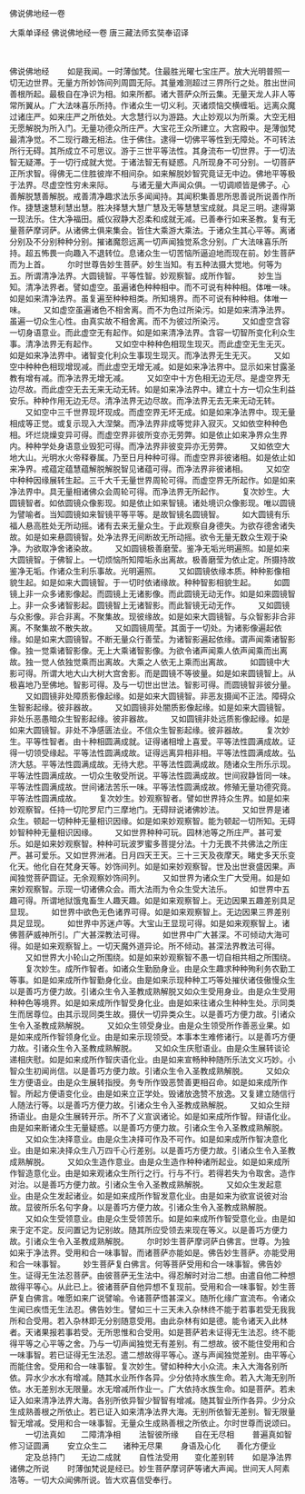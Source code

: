 佛说佛地经一卷


大乘单译经
佛说佛地经一卷
唐三藏法师玄奘奉诏译


　　

佛说佛地经
　　如是我闻。一时薄伽梵。住最胜光曜七宝庄严。放大光明普照一切无边世界。无量方所妙饰间列周圆无际。其量难测超过三界所行之处。胜出世间善根所起。最极自在净识为相。如来所都。诸大菩萨众所云集。无量天龙人非人等常所翼从。广大法味喜乐所持。作诸众生一切义利。灭诸烦恼交横缠垢。远离众魔过诸庄严。如来庄严之所依处。大念慧行以为游路。大止妙观以为所乘。大空无相无愿解脱为所入门。无量功德众所庄严。大宝花王众所建立。大宫殿中。是薄伽梵最清净觉。不二现行趣无相法。住于佛住。逮得一切佛平等性到无障处。不可转法所行无碍。其所成立不可思议。游于三世平等法性。其身流布一切世界。于一切法智无疑滞。于一切行成就大觉。于诸法智无有疑惑。凡所现身不可分别。一切菩萨正所求智。得佛无二住胜彼岸不相间杂。如来解脱妙智究竟证无中边。佛地平等极于法界。尽虚空性穷未来际。
　　与诸无量大声闻众俱。一切调顺皆是佛子。心善解脱慧善解脱。戒善清净趣求法乐多闻闻持。其闻积集善思所思善说所说善作所作。捷慧速慧利慧出慧。胜决择慧大慧广慧及无等慧慧宝成就。具足三明。逮得第一现法乐。住大净福田。威仪寂静大忍柔和成就无减。已善奉行如来圣教。复有无量菩萨摩诃萨。从诸佛土俱来集会。皆住大乘游大乘法。于诸众生其心平等。离诸分别及不分别种种分别。摧诸魔怨远离一切声闻独觉系念分别。广大法味喜乐所持。超五怖畏一向趣入不退转位。息诸众生一切苦恼所逼迫地而现在前。妙生菩萨而为上首。
　　尔时世尊告妙生菩萨。妙生当知。有五种法摄大觉地。何等为五。所谓清净法界。大圆镜智。平等性智。妙观察智。成所作智。
　　妙生当知。清净法界者。譬如虚空。虽遍诸色种种相中。而不可说有种种相。体唯一味。如是如来清净法界。虽复遍至种种相类。所知境界。而不可说有种种相。体唯一味。
　　又如虚空虽遍诸色不相舍离。而不为色过所染污。如是如来清净法界。虽遍一切众生心性。由真实故不相舍离。而不为彼过所染污。
　　又如虚空含容一切身语意业。而此虚空无有起作。如是如来清净法界。含容一切智所变化利众生事。清净法界无有起作。
　　又如空中种种色相现生现灭。而此虚空无生无灭。如是如来净法界中。诸智变化利众生事现生现灭。而净法界无生无灭。
　　又如空中种种色相现增现减。而此虚空无增无减。如是如来净法界中。显示如来甘露圣教有增有减。而净法界无增无减。
　　又如空中十方色相无边无尽。是虚空界无边尽故。而此虚空无去无来无动无转。如是如来净法界中。建立十方一切众生利益安乐。种种作用无边无尽。清净法界无边尽故。而净法界无去无来无动无转。
　　又如空中三千世界现坏现成。而虚空界无坏无成。如是如来净法界中。现无量相成等正觉。或复示现入大涅槃。而净法界非成等觉非入寂灭。又如依空种种色相。坏烂烧燥变异可得。而虚空界非彼所变亦无劳弊。如是依止如来净界众生界内。种种学处身语意业毁犯可得。而净法界非彼变异亦无劳弊。
　　又如依空大地大山。光明水火帝释眷属。乃至日月种种可得。而虚空界非彼诸相。如是依止如来净界。戒蕴定蕴慧蕴解脱解脱智见诸蕴可得。而净法界非彼诸相。
　　又如空中种种因缘展转生起。三千大千无量世界周轮可得。而虚空界无所起作。如是如来净法界中。具无量相诸佛众会周轮可得。而净法界无所起作。
　　复次妙生。大圆镜智者。如依圆镜众像影现。如是依止如来智镜。诸处境识众像影现。唯以圆镜为譬喻者。当知圆镜如来智镜平等平等。是故智镜名圆镜智。
　　如大圆镜有乐福人悬高胜处无所动摇。诸有去来无量众生。于此观察自身德失。为欲存德舍诸失故。如是如来悬圆镜智。处净法界无间断故无所动摇。欲令无量无数众生观于染净。为欲取净舍诸染故。
　　又如圆镜极善磨莹。鉴净无垢光明遍照。如是如来大圆镜智。于佛智上。一切烦恼所知障垢永出离故。极善磨莹为依止定。所摄持故鉴净无垢。作诸众生利乐事故。光明遍照。
　　又如圆镜依缘本质。种种影像相貌生起。如是如来大圆镜智。于一切时依诸缘故。种种智影相貌生起。
　　如圆镜上非一众多诸影像起。而圆镜上无诸影像。而此圆镜无动无作。如是如来圆镜智上。非一众多诸智影起。圆镜智上无诸智影。而此智镜无动无作。
　　又如圆镜与众影像。非合非离。不聚集故。现彼缘故。如是如来大圆镜智。与众智影非合非离。不聚集故不散失故。
　　又如圆镜周莹。其面于一切处。为诸影像遍起依缘。如是如来大圆镜智。不断无量众行善莹。为诸智影遍起依缘。谓声闻乘诸智影像。独一觉乘诸智影像。无上大乘诸智影像。为欲令诸声闻乘人依声闻乘而出离故。独一觉人依独觉乘而出离故。大乘之人依无上乘而出离故。
　　如圆镜中大影可得。所谓大地大山大树大宫舍影。而是圆镜不等彼量。如是如来圆镜智上。从极喜地乃至佛地。智影可得。及与一切世出世法。智影可得。而圆镜智非彼分量。
　　又如圆镜非处障质影像起缘。如是如来大圆镜智。非恶友摄闻不正法。障碍众生智影起缘。彼非器故。
　　又如圆镜非处闇质影像起缘。如是如来大圆镜智。非处乐恶愚暗众生智影起缘。彼非器故。
　　又如圆镜非处远质影像起缘。如是如来大圆镜智。非处不净感匮法业。不信众生智影起缘。彼非器故。
　　复次妙生。平等性智者。由十种相圆满成就。证得诸相增上喜爱。平等法性圆满成故。证得一切领受缘起。平等法性圆满成故。证得远离异相非相。平等法性圆满成故。弘济大慈。平等法性圆满成故。无待大悲。平等法性圆满成故。随诸众生所乐示现。平等法性圆满成故。一切众生敬受所说。平等法性圆满成故。世间寂静皆同一味。平等法性圆满成故。世间诸法苦乐一味。平等法性圆满成故。修殖无量功德究竟。平等法性圆满成故。
　　复次妙生。妙观察智者。譬如世界持众生界。如是如来妙观察智。任持一切陀罗尼门三摩地门。无碍辩说诸佛妙法。
　　又如世界是诸众生。顿起一切种种无量相识因缘。如是如来妙观察智。能为顿起一切所知。无碍妙智种种无量相识因缘。
　　又如世界种种可玩。园林池等之所庄严。甚可爱乐。如是如来妙观察智。种种可玩波罗蜜多菩提分法。十力无畏不共佛法之所庄严。甚可爱乐。又如世界洲渚。日月四天王天。三十三天及夜摩天。睹史多天乐变化天。他化自在梵身天等。妙饰间列。如是如来妙观察智。世及出世衰盛因果。声闻独觉菩萨圆证。无余观察妙饰间列。
　　又如世界为诸众生广大受用。如是如来妙观察智。示现一切诸佛众会。雨大法雨为令众生受大法乐。
　　如世界中五趣可得。所谓地狱饿鬼畜生人趣天趣。如是如来观察智上。无边因果五趣差别具足显现。
　　如世界中欲色无色诸界可得。如是如来观察智上。无边因果三界差别具足显现。
　　如世界中苏迷卢等。大宝山王显现可得。如是如来观察智上。诸佛菩萨威神所引。广大甚深教法可得。
　　如世界中广大甚深。不可倾动大海可得。如是如来观察智上。一切天魔外道异论。所不倾动。甚深法界教法可得。
　　又如世界大小轮山之所围绕。如是如来妙观察智不愚一切自相共相之所围绕。
　　复次妙生。成所作智者。如诸众生勤励身业。由是众生趣求种种殉利务农勤工等事。如是如来成所作智勤身化业。由是如来示现种种工巧等处摧伏诸伎傲慢众生以是善巧方便力故。引诸众生令入圣教成熟解脱又如众生受用身业。由是众生受用种种色等境界。如是如来成所作智受身化业。由是如来往诸众生种种生处。示同类生而居尊位。由其示现同类生故。摄伏一切异类众生。以是善巧方便力故。引诸众生令入圣教成熟解脱。
　　又如众生领受身业。由是众生领受所作善恶业果。如是如来成所作智领身化业。由是如来示现领受。本事本生难修诸行。以是善巧方便力故。引诸众生令入圣教成熟解脱。
　　又如众生庆慰语业。由是众生展转谈论递相庆慰。如是如来成所作智庆语化业。由是如来宣畅种种随所乐法文义巧妙。小智众生初闻尚信。以是善巧方便力故。引诸众生令入圣教成熟解脱。
　　又如众生方便语业。由是众生展转指授。务专所作毁恶赞善更相召命。如是如来成所作智。所起方便语变化业。由是如来立正学处。毁诸放逸赞不放逸。又复建立随信行人随法行等。以是善巧方便力故。引诸众生令入圣教成熟解脱。
　　又如众生辩扬语业。由是众生展转开示。所不了义宣讽诸论。如是如来成所作智。辩语化业。由是如来断诸众生无量疑惑。以是善巧方便力故。引诸众生令入圣教成熟解脱。
　　又如众生决择意业。由是众生决择可作及不可作。如是如来成所作智决意化业。由是如来决择众生八万四千心行差别。以是善巧方便力故。引诸众生令入圣教成熟解脱。
　　又如众生造作意业。由是众生造作种种诸所起业。如是如来成所作智造意化业。由是如来观诸众生所行之行。行与不行。若得若失为令取舍。造作对治。以是善巧方便力故。引诸众生令入圣教成熟解脱。
　　又如众生发起意业。由是众生发起诸业。如是如来成所作智发意化业。由是如来为欲宣说彼对治故。显彼所乐名句字身。以是善巧方便力故。引诸众生令入圣教成熟解脱。
　　又如众生受领意业。由是众生受领苦乐。如是如来成所作智受意化业。由是如来于定不定。反问置记为记别故。随其所应受领去来现在等义。以是善巧方便力故。引诸众生令入圣教成熟解脱。
　　尔时妙生菩萨摩诃萨白佛言。世尊。为独如来于净法界。受用和合一味事智。而诸菩萨亦能如是。佛告妙生菩萨。亦能受用和合一味事智。
　　妙生菩萨复白佛言。何等菩萨受用和合一味事智。佛告妙生。证得无生法忍菩萨。由彼菩萨无生法中。得忍解时对治二想。由遣自他二种想故得平等心。从此已上。彼诸菩萨自他异想不复现前。受用和合一味事智。妙生菩萨复白佛言。唯愿如来广说譬喻。令诸菩萨悟甚深义。随所化缘广宣流布。令诸众生闻已疾悟无生法忍。佛告妙生。譬如三十三天未入杂林终不能于若事若受无我我所和合受用。若入杂林即无分别随意受用。由此杂林有如是德。能令诸天入此林者。天诸果报若事若受。无所思惟和合受用。如是菩萨若未证得无生法忍。终不能得平等之心平等之舍。乃与一切声闻独觉无有差别。有二想故。彼不能住受用和合一味事智。若已证得无生法忍。遣二想故得平等心。遂与声闻独觉差别。由平等心而能住舍。受用和合一味事智。复次妙生。譬如种种大小众流。未入大海各别所依。异水少水水有增减。随其水业所作各异。少分依持水族生命。若入大海无别所依。水无差别水无限量。水无增减所作业一。广大依持水族生命。如是菩萨。若未证入如来清净法界大海。各别所依异智少智智有增减。随其智业所作各异。少分众生成熟善根之所依止。若已证入如来清净法界大海。无别所依智无差别。智无限量智无增减。受用和合一味事智。无量众生成熟善根之所依止。尔时世尊而说颂曰。
　　一切法真如　　二障清净相
　　法智彼所缘　　自在无尽相
　　普遍真如智　　修习证圆满
　　安立众生二　　诸种无尽果
　　身语及心化　　善化方便业
　　定及总持门　　无边二成就
　　自性法受用　　变化差别转
　　如是净法界　　诸佛之所说
　　时薄伽梵说是经已。妙生菩萨摩诃萨等诸大声闻。世间天人阿素洛等。一切大众闻佛所说。皆大欢喜信受奉行。

 
